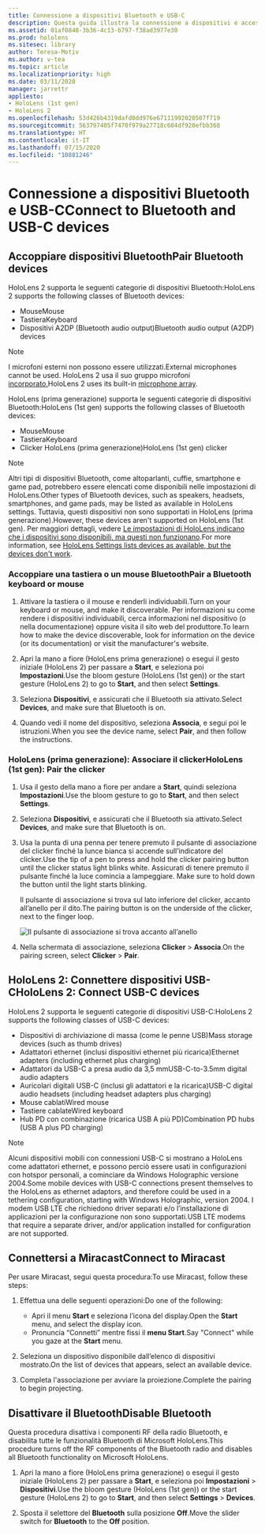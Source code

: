 ```yaml
---
title: Connessione a dispositivi Bluetooth e USB-C
description: Questa guida illustra la connessione a dispositivi e accessori Bluetooth e USB-C.
ms.assetid: 01af0848-3b36-4c13-b797-f38ad3977e30
ms.prod: hololens
ms.sitesec: library
author: Teresa-Motiv
ms.author: v-tea
ms.topic: article
ms.localizationpriority: high
ms.date: 03/11/2020
manager: jarrettr
appliesto:
- HoloLens (1st gen)
- HoloLens 2
ms.openlocfilehash: 53d426b4319dafd0dd976e67111992020507f719
ms.sourcegitcommit: 563797405f7470f979a27718c604df920efbb368
ms.translationtype: HT
ms.contentlocale: it-IT
ms.lasthandoff: 07/15/2020
ms.locfileid: "10881246"
---
```

# <span data-ttu-id="3e0f4-103">Connessione a dispositivi Bluetooth e USB-C</span><span class="sxs-lookup"><span data-stu-id="3e0f4-103">Connect to Bluetooth and USB-C devices</span></span>

## <span data-ttu-id="3e0f4-104">Accoppiare dispositivi Bluetooth</span><span class="sxs-lookup"><span data-stu-id="3e0f4-104">Pair Bluetooth devices</span></span>

<span data-ttu-id="3e0f4-105">HoloLens 2 supporta le seguenti categorie di dispositivi Bluetooth:</span><span class="sxs-lookup"><span data-stu-id="3e0f4-105">HoloLens 2 supports the following classes of Bluetooth devices:</span></span>

- <span data-ttu-id="3e0f4-106">Mouse</span><span class="sxs-lookup"><span data-stu-id="3e0f4-106">Mouse</span></span>
- <span data-ttu-id="3e0f4-107">Tastiera</span><span class="sxs-lookup"><span data-stu-id="3e0f4-107">Keyboard</span></span>
- <span data-ttu-id="3e0f4-108">Dispositivi A2DP (Bluetooth audio output)</span><span class="sxs-lookup"><span data-stu-id="3e0f4-108">Bluetooth audio output (A2DP) devices</span></span>

> [!NOTE]
> <span data-ttu-id="3e0f4-109">I microfoni esterni non possono essere utilizzati.</span><span class="sxs-lookup"><span data-stu-id="3e0f4-109">External microphones cannot be used.</span></span> <span data-ttu-id="3e0f4-110">HoloLens 2 usa il suo [](hololens2-hardware.md#audio-and-speech)gruppo microfoni[ incorporato.](hololens2-hardware.md#audio-and-speech)</span><span class="sxs-lookup"><span data-stu-id="3e0f4-110">HoloLens 2 uses its built-in [microphone array](hololens2-hardware.md#audio-and-speech).</span></span>

<span data-ttu-id="3e0f4-111">HoloLens (prima generazione) supporta le seguenti categorie di dispositivi Bluetooth:</span><span class="sxs-lookup"><span data-stu-id="3e0f4-111">HoloLens (1st gen) supports the following classes of Bluetooth devices:</span></span>

- <span data-ttu-id="3e0f4-112">Mouse</span><span class="sxs-lookup"><span data-stu-id="3e0f4-112">Mouse</span></span>
- <span data-ttu-id="3e0f4-113">Tastiera</span><span class="sxs-lookup"><span data-stu-id="3e0f4-113">Keyboard</span></span>
- <span data-ttu-id="3e0f4-114">Clicker HoloLens (prima generazione)</span><span class="sxs-lookup"><span data-stu-id="3e0f4-114">HoloLens (1st gen) clicker</span></span>

> [!NOTE]
> <span data-ttu-id="3e0f4-115">Altri tipi di dispositivi Bluetooth, come altoparlanti, cuffie, smartphone e game pad, potrebbero essere elencati come disponibili nelle impostazioni di HoloLens.</span><span class="sxs-lookup"><span data-stu-id="3e0f4-115">Other types of Bluetooth devices, such as speakers, headsets, smartphones, and game pads, may be listed as available in HoloLens settings.</span></span> <span data-ttu-id="3e0f4-116">Tuttavia, questi dispositivi non sono supportati in HoloLens (prima generazione).</span><span class="sxs-lookup"><span data-stu-id="3e0f4-116">However, these devices aren't supported on HoloLens (1st gen).</span></span> <span data-ttu-id="3e0f4-117">Per maggiori dettagli, vedere [Le impostazioni di HoloLens indicano che i dispositivi sono disponibili, ma questi non funzionano](hololens-FAQ.md#hololens-settings-lists-devices-as-available-but-the-devices-dont-work).</span><span class="sxs-lookup"><span data-stu-id="3e0f4-117">For more information, see [HoloLens Settings lists devices as available, but the devices don't work](hololens-FAQ.md#hololens-settings-lists-devices-as-available-but-the-devices-dont-work).</span></span>

### <span data-ttu-id="3e0f4-118">Accoppiare una tastiera o un mouse Bluetooth</span><span class="sxs-lookup"><span data-stu-id="3e0f4-118">Pair a Bluetooth keyboard or mouse</span></span>

1. <span data-ttu-id="3e0f4-119">Attivare la tastiera o il mouse e renderli individuabili.</span><span class="sxs-lookup"><span data-stu-id="3e0f4-119">Turn on your keyboard or mouse, and make it discoverable.</span></span> <span data-ttu-id="3e0f4-120">Per informazioni su come rendere i dispositivi individuabili, cerca informazioni nel dispositivo (o nella documentazione) oppure visita il sito web del produttore.</span><span class="sxs-lookup"><span data-stu-id="3e0f4-120">To learn how to make the device discoverable, look for information on the device (or its documentation) or visit the manufacturer's website.</span></span>

1. <span data-ttu-id="3e0f4-121">Apri la mano a fiore (HoloLens prima generazione) o esegui il gesto iniziale (HoloLens 2) per passare a **Start**, e seleziona poi **Impostazioni**.</span><span class="sxs-lookup"><span data-stu-id="3e0f4-121">Use the bloom gesture (HoloLens (1st gen)) or the start gesture (HoloLens 2) to go to **Start**, and then select **Settings**.</span></span>

1. <span data-ttu-id="3e0f4-122">Seleziona **Dispositivi**, e assicurati che il Bluetooth sia attivato.</span><span class="sxs-lookup"><span data-stu-id="3e0f4-122">Select **Devices**, and make sure that Bluetooth is on.</span></span>  

1. <span data-ttu-id="3e0f4-123">Quando vedi il nome del dispositivo, seleziona **Associa**, e segui poi le istruzioni.</span><span class="sxs-lookup"><span data-stu-id="3e0f4-123">When you see the device name, select **Pair**, and then follow the instructions.</span></span>

### <span data-ttu-id="3e0f4-124">HoloLens (prima generazione): Associare il clicker</span><span class="sxs-lookup"><span data-stu-id="3e0f4-124">HoloLens (1st gen): Pair the clicker</span></span>

1. <span data-ttu-id="3e0f4-125">Usa il gesto della mano a fiore per andare a **Start**, quindi seleziona **Impostazioni**.</span><span class="sxs-lookup"><span data-stu-id="3e0f4-125">Use the bloom gesture to go to **Start**, and then select **Settings**.</span></span>

1. <span data-ttu-id="3e0f4-126">Seleziona **Dispositivi**, e assicurati che il Bluetooth sia attivato.</span><span class="sxs-lookup"><span data-stu-id="3e0f4-126">Select **Devices**, and make sure that Bluetooth is on.</span></span>

1. <span data-ttu-id="3e0f4-127">Usa la punta di una penna per tenere premuto il pulsante di associazione del clicker finché la lunce bianca si accende sull’indicatore del clicker.</span><span class="sxs-lookup"><span data-stu-id="3e0f4-127">Use the tip of a pen to press and hold the clicker pairing button until the clicker status light blinks white.</span></span> <span data-ttu-id="3e0f4-128">Assicurati di tenere premuto il pulsante finché la luce comincia a lampeggiare. </span><span class="sxs-lookup"><span data-stu-id="3e0f4-128">Make sure to hold down the button until the light starts blinking.</span></span>  

   <span data-ttu-id="3e0f4-129">Il pulsante di associazione si trova sul lato inferiore del clicker, accanto all’anello per il dito.</span><span class="sxs-lookup"><span data-stu-id="3e0f4-129">The pairing button is on the underside of the clicker, next to the finger loop.</span></span>
   
   ![Il pulsante di associazione si trova accanto all’anello](images/use-hololens-clicker-1.png)
   
1. <span data-ttu-id="3e0f4-131">Nella schermata di associazione, seleziona **Clicker** > **Associa**.</span><span class="sxs-lookup"><span data-stu-id="3e0f4-131">On the pairing screen, select **Clicker** > **Pair**.</span></span>

## <span data-ttu-id="3e0f4-132">HoloLens 2: Connettere dispositivi USB-C</span><span class="sxs-lookup"><span data-stu-id="3e0f4-132">HoloLens 2: Connect USB-C devices</span></span>

<span data-ttu-id="3e0f4-133">HoloLens 2 supporta le seguenti categorie di dispositivi USB-C:</span><span class="sxs-lookup"><span data-stu-id="3e0f4-133">HoloLens 2 supports the following classes of USB-C devices:</span></span>

- <span data-ttu-id="3e0f4-134">Dispositivi di archiviazione di massa (come le penne USB)</span><span class="sxs-lookup"><span data-stu-id="3e0f4-134">Mass storage devices (such as thumb drives)</span></span>
- <span data-ttu-id="3e0f4-135">Adattatori ethernet (inclusi dispositivi ethernet più ricarica)</span><span class="sxs-lookup"><span data-stu-id="3e0f4-135">Ethernet adapters (including ethernet plus charging)</span></span>
- <span data-ttu-id="3e0f4-136">Adattatori da USB-C a presa audio da 3,5 mm</span><span class="sxs-lookup"><span data-stu-id="3e0f4-136">USB-C-to-3.5mm digital audio adapters</span></span>
- <span data-ttu-id="3e0f4-137">Auricolari digitali USB-C (inclusi gli adattatori e la ricarica)</span><span class="sxs-lookup"><span data-stu-id="3e0f4-137">USB-C digital audio headsets (including headset adapters plus charging)</span></span>
- <span data-ttu-id="3e0f4-138">Mouse cablati</span><span class="sxs-lookup"><span data-stu-id="3e0f4-138">Wired mouse</span></span>
- <span data-ttu-id="3e0f4-139">Tastiere cablate</span><span class="sxs-lookup"><span data-stu-id="3e0f4-139">Wired keyboard</span></span>
- <span data-ttu-id="3e0f4-140">Hub PD con combinazione (ricarica USB A più PD)</span><span class="sxs-lookup"><span data-stu-id="3e0f4-140">Combination PD hubs (USB A plus PD charging)</span></span>

> [!NOTE]
> <span data-ttu-id="3e0f4-141">Alcuni dispositivi mobili con connessioni USB-C si mostrano a HoloLens come adattatori ethernet, e possono perciò essere usati in configurazioni con hotspor personali, a cominciare da Windows Holographic versione 2004.</span><span class="sxs-lookup"><span data-stu-id="3e0f4-141">Some mobile devices with USB-C connections present themselves to the HoloLens as ethernet adaptors, and therefore could be used in a tethering configuration, starting with Windows Holographic, version 2004.</span></span> <span data-ttu-id="3e0f4-142">I modem USB LTE che richiedono driver separati e/o l’installazione di applicazioni per la configurazione non sono supportati.</span><span class="sxs-lookup"><span data-stu-id="3e0f4-142">USB LTE modems that require a separate driver, and/or application installed for configuration are not supported.</span></span>

## <span data-ttu-id="3e0f4-143">Connettersi a Miracast</span><span class="sxs-lookup"><span data-stu-id="3e0f4-143">Connect to Miracast</span></span>

<span data-ttu-id="3e0f4-144">Per usare Miracast, segui questa procedura:</span><span class="sxs-lookup"><span data-stu-id="3e0f4-144">To use Miracast, follow these steps:</span></span>

1. <span data-ttu-id="3e0f4-145">Effettua una delle seguenti operazioni:</span><span class="sxs-lookup"><span data-stu-id="3e0f4-145">Do one of the following:</span></span>  

   - <span data-ttu-id="3e0f4-146">Apri il menu **Start** e seleziona l’icona del display.</span><span class="sxs-lookup"><span data-stu-id="3e0f4-146">Open the **Start** menu, and select the display icon.</span></span>
   - <span data-ttu-id="3e0f4-147">Pronuncia “Connetti” mentre fissi il **menu Start**.</span><span class="sxs-lookup"><span data-stu-id="3e0f4-147">Say "Connect" while you gaze at the **Start** menu.</span></span>  

1. <span data-ttu-id="3e0f4-148">Seleziona un dispositivo disponibile dall’elenco di dispositivi mostrato.</span><span class="sxs-lookup"><span data-stu-id="3e0f4-148">On the list of devices that appears, select an available device.</span></span>

1. <span data-ttu-id="3e0f4-149">Completa l'associazione per avviare la proiezione.</span><span class="sxs-lookup"><span data-stu-id="3e0f4-149">Complete the pairing to begin projecting.</span></span>

## <span data-ttu-id="3e0f4-150">Disattivare il Bluetooth</span><span class="sxs-lookup"><span data-stu-id="3e0f4-150">Disable Bluetooth</span></span>

<span data-ttu-id="3e0f4-151">Questa procedura disattiva i componenti RF della radio Bluetooth, e disabilita tutte le funzionalità Bluetooth di Microsoft HoloLens.</span><span class="sxs-lookup"><span data-stu-id="3e0f4-151">This procedure turns off the RF components of the Bluetooth radio and disables all Bluetooth functionality on Microsoft HoloLens.</span></span>

1. <span data-ttu-id="3e0f4-152">Apri la mano a fiore (HoloLens prima generazione) o esegui il gesto iniziale (HoloLens 2) per passare a **Start**, e seleziona poi **Impostazioni** > **Dispositivi**.</span><span class="sxs-lookup"><span data-stu-id="3e0f4-152">Use the bloom gesture (HoloLens (1st gen)) or the start gesture (HoloLens 2) to go to **Start**, and then select **Settings** > **Devices**.</span></span>

1. <span data-ttu-id="3e0f4-153">Sposta il selettore del **Bluetooth** sulla posizione **Off**.</span><span class="sxs-lookup"><span data-stu-id="3e0f4-153">Move the slider switch for **Bluetooth** to the **Off** position.</span></span>
